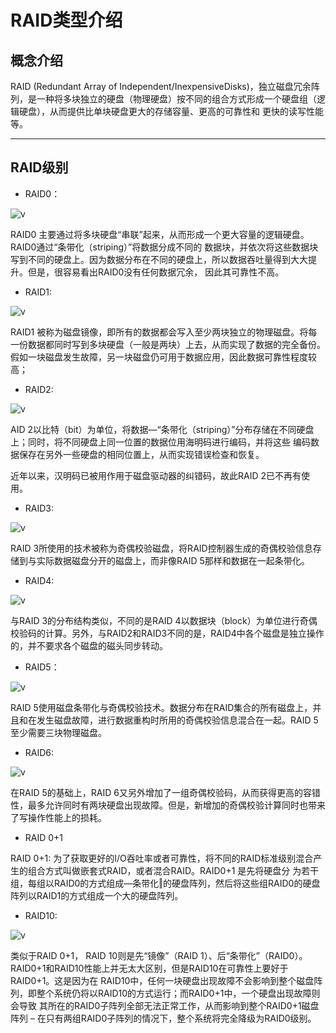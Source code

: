 # RAID类型介绍
 
 ## 概念介绍  
RAID (Redundant Array of Independent/InexpensiveDisks)，独立磁盘冗余阵列，是一种将多块独立的硬盘（物理硬盘）按不同的组合方式形成一个硬盘组（逻辑硬盘），从而提供比单块硬盘更大的存储容量、更高的可靠性和 更快的读写性能等。  

---

## RAID级别  

- RAID0： 
   
![v](https://www.dell.com/community/image/serverpage/image-id/44112i4C8058239A94995A/image-size/medium?v=v2&px=400)  

 
RAID0 主要通过将多块硬盘“串联”起来，从而形成一个更大容量的逻辑硬盘。RAID0通过“条带化（striping）”将数据分成不同的 数据块，并依次将这些数据块写到不同的硬盘上。因为数据分布在不同的硬盘上，所以数据吞吐量得到大大提升。但是，很容易看出RAID0没有任何数据冗余， 因此其可靠性不高。  

 - RAID1: 

![v](https://www.dell.com/community/image/serverpage/image-id/44113i37BEDBC735090BA1/image-size/medium?v=v2&px=400)  


  RAID1 被称为磁盘镜像，即所有的数据都会写入至少两块独立的物理磁盘。将每一份数据都同时写到多块硬盘（一般是两块）上去，从而实现了数据的完全备份。假如一块磁盘发生故障，另一块磁盘仍可用于数据应用，因此数据可靠性程度较高；

- RAID2:

![v](https://www.dell.com/community/image/serverpage/image-id/44114iF64FAC08632123E4/image-size/medium?v=v2&px=400)  

AID 2以比特（bit）为单位，将数据―“条带化（striping）”分布存储在不同硬盘上；同时，将不同硬盘上同一位置的数据位用海明码进行编码，并将这些 编码数据保存在另外一些硬盘的相同位置上，从而实现错误检查和恢复。

近年以来，汉明码已被用作用于磁盘驱动器的纠错码，故此RAID 2已不再有使用。

- RAID3:  

![v](https://www.dell.com/community/image/serverpage/image-id/44115i7A6742D3734D80B3/image-size/medium?v=v2&px=400)  

RAID 3所使用的技术被称为奇偶校验磁盘，将RAID控制器生成的奇偶校验信息存储到与实际数据磁盘分开的磁盘上，而非像RAID 5那样和数据在一起条带化。


- RAID4:
  
![v](https://www.dell.com/community/image/serverpage/image-id/44116iAAF24A530D703633/image-size/medium?v=v2&px=400)  

与RAID 3的分布结构类似，不同的是RAID 4以数据块（block）为单位进行奇偶校验码的计算。另外，与RAID2和RAID3不同的是，RAID4中各个磁盘是独立操作的，并不要求各个磁盘的磁头同步转动。

- RAID5：

![v](https://www.dell.com/community/image/serverpage/image-id/44117i33C7D0BD2D4B385D/image-size/medium?v=v2&px=400)  

RAID 5使用磁盘条带化与奇偶校验技术。数据分布在RAID集合的所有磁盘上，并且和在发生磁盘故障，进行数据重构时所用的奇偶校验信息混合在一起。RAID 5至少需要三块物理磁盘。

- RAID6:

![v](https://www.dell.com/community/image/serverpage/image-id/44118i28589C940E79175E/image-size/medium?v=v2&px=400)  

在RAID 5的基础上，RAID 6又另外增加了一组奇偶校验码，从而获得更高的容错性，最多允许同时有两块硬盘出现故障。但是，新增加的奇偶校验计算同时也带来了写操作性能上的损耗。

- RAID 0+1

RAID 0+1: 为了获取更好的I/O吞吐率或者可靠性，将不同的RAID标准级别混合产生的组合方式叫做嵌套式RAID，或者混合RAID。RAID0+1 是先将硬盘分 为若干组，每组以RAID0的方式组成―条带化‖的硬盘阵列，然后将这些组RAID0的硬盘阵列以RAID1的方式组成一个大的硬盘阵列。

- RAID10:
  
![v](https://www.dell.com/community/image/serverpage/image-id/44120i876ABBBF6A1155DB/image-size/medium?v=v2&px=400)  

类似于RAID 0+1， RAID 10则是先“镜像”（RAID 1）、后“条带化”（RAID0）。RAID0+1和RAID10性能上并无太大区别，但是RAID10在可靠性上要好于RAID0+1。这是因为在 RAID10中，任何一块硬盘出现故障不会影响到整个磁盘阵列，即整个系统仍将以RAID10的方式运行；而RAID0+1中，一个硬盘出现故障则会导致 其所在的RAID0子阵列全部无法正常工作，从而影响到整个RAID0+1磁盘阵列 – 在只有两组RAID0子阵列的情况下，整个系统将完全降级为RAID0级别。

